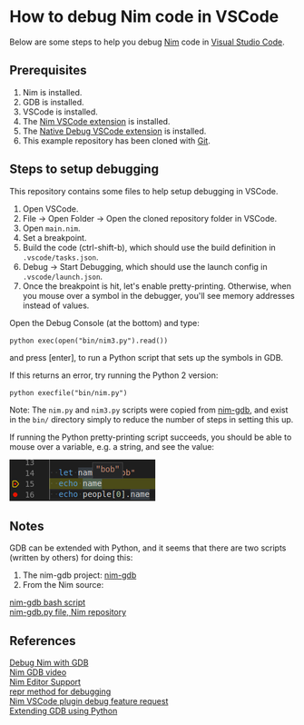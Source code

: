 # How to debug Nim code in VSCode

Below are some steps to help you debug [Nim](https://nim-lang.org/) code in [Visual Studio Code](https://code.visualstudio.com/).

## Prerequisites

1. Nim is installed.
2. GDB is installed.
3. VSCode is installed.
4. The [Nim VSCode extension](https://marketplace.visualstudio.com/items?itemName=kosz78.nim) is installed.
5. The [Native Debug VSCode extension](https://marketplace.visualstudio.com/items?itemName=webfreak.debug) is installed.
6. This example repository has been cloned with [Git](https://git-scm.com/).

## Steps to setup debugging

This repository contains some files to help setup debugging in VSCode.

1. Open VSCode.
2. File -> Open Folder -> Open the cloned repository folder in VSCode.
3. Open `main.nim`.
4. Set a breakpoint.
5. Build the code (ctrl-shift-b), which should use the build definition in `.vscode/tasks.json`.
5. Debug -> Start Debugging, which should use the launch config in `.vscode/launch.json`.
6. Once the breakpoint is hit, let's enable pretty-printing. Otherwise, when you mouse over a
symbol in the debugger, you'll see memory addresses instead of values.

Open the Debug Console (at the bottom) and type:

```
python exec(open("bin/nim3.py").read())
```

and press [enter], to run a Python script that sets up the symbols in GDB.

If this returns an error, try running the Python 2 version:

```
python execfile("bin/nim.py")
```

Note: The `nim.py` and `nim3.py` scripts were copied from [nim-gdb](https://github.com/cooldome/Nim-gdb),
and exist in the `bin/` directory simply to reduce the number of steps in setting this up.

If running the Python pretty-printing script succeeds, you should be able to mouse over a variable,
e.g. a string, and see the value:

![mousing over a variable in the debugger and seeing the value contained in the variable](images/debugger-mouseover-str.png)

## Notes

GDB can be extended with Python, and it seems that there are two scripts (written by others) for doing this:

1. The nim-gdb project: [nim-gdb](https://github.com/cooldome/Nim-gdb)  
2. From the Nim source:

[nim-gdb bash script](https://github.com/nim-lang/Nim/blob/devel/bin/nim-gdb)  
[nim-gdb.py file, Nim repository](https://github.com/nim-lang/Nim/blob/devel/tools/nim-gdb.py)  

## References

[Debug Nim with GDB](https://internet-of-tomohiro.netlify.com/nim/gdb.en.html)  
[Nim GDB video](https://www.youtube.com/watch?v=DmYOPkI_LzU)  
[Nim Editor Support](https://github.com/nim-lang/Nim/wiki/Editor-Support)  
[repr method for debugging](https://nim-lang.org/docs/system.html#repr%2CT)  
[Nim VSCode plugin debug feature request](https://github.com/pragmagic/vscode-nim/issues/65)  
[Extending GDB using Python](https://sourceware.org/gdb/onlinedocs/gdb/Python.html#Python)  